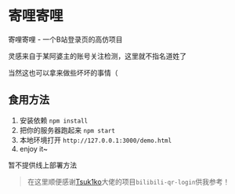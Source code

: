 # 寄哩寄哩

寄哩寄哩 - 一个B站登录页的高仿项目

灵感来自于某阿婆主的账号关注检测，这里就不指名道姓了

当然这也可以拿来做些坏坏的事情（

## 食用方法

1. 安装依赖 `npm install`
2. 把你的服务器跑起来 `npm start`
3. 本地环境打开 `http://127.0.0.1:3000/demo.html`
4. enjoy it~

暂不提供线上部署方法

> 在这里顺便感谢[Tsuk1ko](https://github.com/Tsuk1ko/bilibili-qr-login/)大佬的项目`bilibili-qr-login`供我参考！